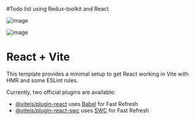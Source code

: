 #Todo list using Redux-toolkit and React 

![image](https://github.com/mohit5723/Todos-using-Redux-Toolkit-/assets/113592385/a0cd417a-0807-464d-8757-c21101e1902c)

![image](https://github.com/mohit5723/Todos-using-Redux-Toolkit-/assets/113592385/9e119b4f-7daf-4532-b569-086c468b276f)

















# React + Vite

This template provides a minimal setup to get React working in Vite with HMR and some ESLint rules.

Currently, two official plugins are available:

- [@vitejs/plugin-react](https://github.com/vitejs/vite-plugin-react/blob/main/packages/plugin-react/README.md) uses [Babel](https://babeljs.io/) for Fast Refresh
- [@vitejs/plugin-react-swc](https://github.com/vitejs/vite-plugin-react-swc) uses [SWC](https://swc.rs/) for Fast Refresh
